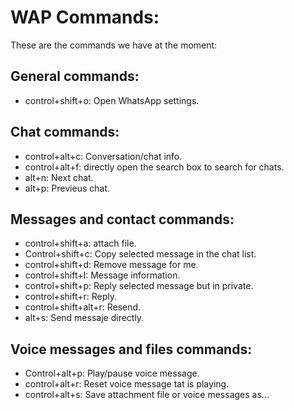 # WAP Commands:

These are the commands we have at the moment:

## General commands:

* control+shift+o: Open WhatsApp settings.

## Chat commands:

* control+alt+c: Conversation/chat info.
* control+alt+f: directly open the search box to search for chats.
* alt+n: Next chat.
* alt+p: Previeus chat.

## Messages and contact commands:

* control+shift+a: attach file.
* Control+shift+c: Copy selected message in the chat list.
* control+shift+d: Remove message for me.
* control+shift+I: Message information.
* control+shift+p: Reply selected message but in private.
* control+shift+r: Reply.
* control+shift+alt+r: Resend.
* alt+s: Send messaje directly.

## Voice messages and files commands:

* Control+alt+p: Play/pause voice message.
* control+alt+r: Reset voice message tat is playing.
* control+alt+s: Save attachment file or voice messages as...
